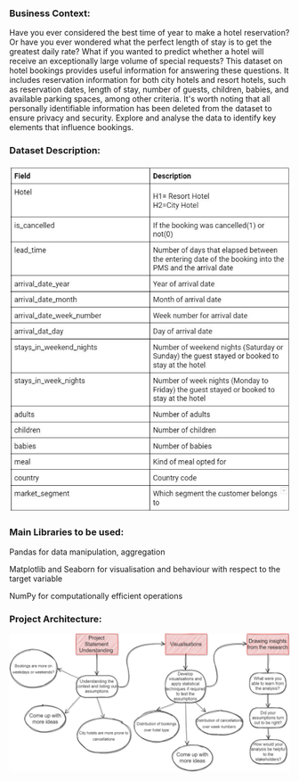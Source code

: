 ### **Business Context:**

Have you ever considered the best time of year to make a hotel reservation? Or have you ever wondered what the perfect length of stay is to get the greatest daily rate? What if you wanted to predict whether a hotel will receive an exceptionally large volume of special requests? This dataset on hotel bookings provides useful information for answering these questions. It includes reservation information for both city hotels and resort hotels, such as reservation dates, length of stay, number of guests, children, babies, and available parking spaces, among other criteria. It's worth noting that all personally identifiable information has been deleted from the dataset to ensure privacy and security.
Explore and analyse the data to identify key elements that influence bookings.

### **Dataset Description:**

![alt text](image.png)

### **Main Libraries to be used:**

Pandas for data manipulation, aggregation

Matplotlib and Seaborn for visualisation and behaviour with respect to the target variable

NumPy for computationally efficient operations

### **Project Architecture:**

![alt text](image-1.png)
